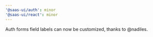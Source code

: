 ```yaml
---
'@saas-ui/auth': minor
'@saas-ui/react': minor
---
```


Auth forms field labels can now be customized, thanks to @nadiles.
